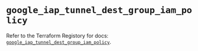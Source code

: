 # `google_iap_tunnel_dest_group_iam_policy`

Refer to the Terraform Registory for docs: [`google_iap_tunnel_dest_group_iam_policy`](https://registry.terraform.io/providers/hashicorp/google-beta/5.21.0/docs/resources/google_iap_tunnel_dest_group_iam_policy).
